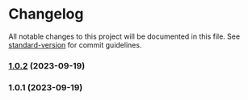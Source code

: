 # Changelog

All notable changes to this project will be documented in this file. See [standard-version](https://github.com/conventional-changelog/standard-version) for commit guidelines.

### [1.0.2](https://github.com/valmotor2/api-files/compare/v1.0.1...v1.0.2) (2023-09-19)

### 1.0.1 (2023-09-19)
